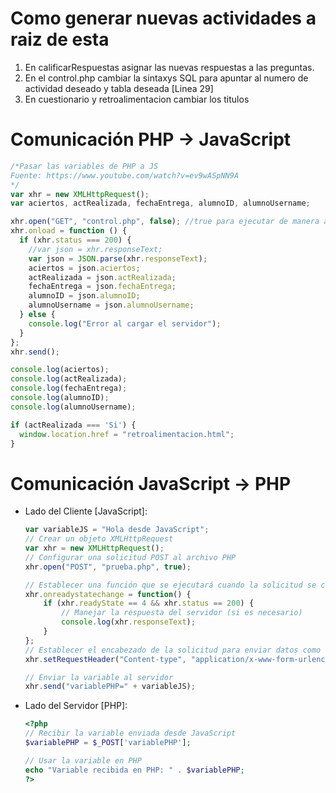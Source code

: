 # Como generar nuevas actividades a raiz de esta  
1. En calificarRespuestas asignar las nuevas respuestas a las preguntas.
2. En el control.php cambiar la sintaxys SQL para apuntar al numero de actividad deseado y tabla deseada [Linea 29]  
3. En cuestionario y retroalimentacion cambiar los titulos

# Comunicación PHP -> JavaScript
```javascript
/*Pasar las variables de PHP a JS
Fuente: https://www.youtube.com/watch?v=ev9wASpNN9A
*/
var xhr = new XMLHttpRequest();
var aciertos, actRealizada, fechaEntrega, alumnoID, alumnoUsername;

xhr.open("GET", "control.php", false); //true para ejecutar de manera asincrona y false para hacerlo de manera asincrona
xhr.onload = function () {
  if (xhr.status === 200) {
    //var json = xhr.responseText;
    var json = JSON.parse(xhr.responseText);
    aciertos = json.aciertos;
    actRealizada = json.actRealizada;
    fechaEntrega = json.fechaEntrega;
    alumnoID = json.alumnoID;
    alumnoUsername = json.alumnoUsername;
  } else {
    console.log("Error al cargar el servidor");
  }
};
xhr.send();

console.log(aciertos);
console.log(actRealizada);
console.log(fechaEntrega);
console.log(alumnoID);
console.log(alumnoUsername);

if (actRealizada === 'Si') {
  window.location.href = "retroalimentacion.html";
}
```
# Comunicación JavaScript -> PHP
* Lado del Cliente [JavaScript]:
  ```javascript
  var variableJS = "Hola desde JavaScript";
  // Crear un objeto XMLHttpRequest
  var xhr = new XMLHttpRequest();  
  // Configurar una solicitud POST al archivo PHP
  xhr.open("POST", "prueba.php", true);

  // Establecer una función que se ejecutará cuando la solicitud se complete
  xhr.onreadystatechange = function() {
      if (xhr.readyState == 4 && xhr.status == 200) {
          // Manejar la respuesta del servidor (si es necesario)
          console.log(xhr.responseText);
      }
  };  
  // Establecer el encabezado de la solicitud para enviar datos como un formulario
  xhr.setRequestHeader("Content-type", "application/x-www-form-urlencoded");

  // Enviar la variable al servidor
  xhr.send("variablePHP=" + variableJS);
  ```
* Lado del Servidor [PHP]:
  ```php
  <?php
  // Recibir la variable enviada desde JavaScript
  $variablePHP = $_POST['variablePHP'];

  // Usar la variable en PHP
  echo "Variable recibida en PHP: " . $variablePHP;
  ?>  
  ```